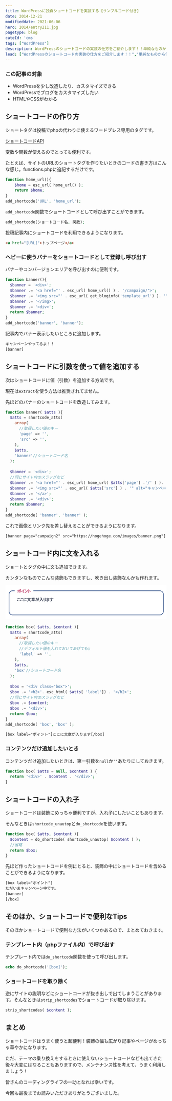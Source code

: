 ```yaml
---
title: WordPressに独自ショートコードを実装する【サンプルコード付き】
date: 2014-12-21
modifieddate: 2021-06-06
hero: 2014/entry211.jpg
pagetype: blog
cateId: 'cms'
tags: ["WordPress"]
description: WordPressのショートコードの実装の仕方をご紹介します！！単純なものから値を付与したり複雑なもの、ショートコードの入れ子の仕方も解説します。サンプルコードつき。※ この記事は2021年6月に大幅メンテナンスしました。
lead: ["WordPressのショートコードの実装の仕方をご紹介します！！","単純なものから値を付与したり複雑なもの、ショートコードの入れ子の仕方も解説します。サンプルコードつき。","※ この記事は2021年6月に大幅メンテナンスしました。"]
---
```

### この記事の対象
* WordPressを少し改造したり、カスタマイズできる
* WordPressでブログをカスタマイズしたい
* HTMLやCSSがわかる

<msg txt="簡単な実装から順番に紹介していきます！！！"></msg>

## ショートコードの作り方
ショートタグは投稿でphpの代わりに使えるワードプレス専用のタグです。

[ショートコードAPI](https://wpdocs.osdn.jp/%E3%82%B7%E3%83%A7%E3%83%BC%E3%83%88%E3%82%B3%E3%83%BC%E3%83%89_API)

変数や関数が使えるのでとっても便利です。

たとえば、サイトのURLのショートタグを作りたいときのコードの書き方はこんな感じ。functions.phpに追記するだけです。

```php
function home_url(){
    $home = esc_url( home_url() );
    return $home;
}
add_shortcode('URL', 'home_url');
```

`add_shortcode`関数でショートコードとして呼び出すことができます。

```php
add_shortcode(ショートコード名, 関数);
```

投稿記事内にショートコードを利用できるようになります。

```html
<a href="[URL]">トップページ</a>
```

### ヘビーに使うバナーをショートコードとして登録し呼び出す
バナーやコンバージョンエリアを呼び出すのに便利です。

```php
function banner(){
  $banner = '<div>';
  $banner .= '<a href="' . esc_url( home_url() ) . '/campaign/">';
  $banner .= '<img src="' . esc_url( get_bloginfo('template_url') ). '" alt="キャンペーンバナー" width="700" heigth="250">';
  $banner .= '</img>';
  $banner .= '<div>';
  return $banner;
}
add_shortcode('banner', 'banner');
```
記事内でバナー表示したいところに追加します。
```html
キャンペーンやってるよ！！
[banner]
```

## ショートコードに引数を使って値を追加する
次はショートコードに値（引数）を追加する方法です。

現在は`extract`を使う方法は推奨されてません。

先ほどのバナーのショートコードを改造してみます。

```php
function banner( $atts ){
  $atts = shortcode_atts(
    array(
      //取得したい値のキー
      'page' => '',
      'src' => '',
    ),
    $atts,
    'banner'//ショートコード名
  );

  $banner = '<div>';
  //同じサイト内のスラッグなど
  $banner .= '<a href="' . esc_url( home_url( $atts['page'] .'/' ) ). '">';
  $banner .= '<img src="' . esc_url( $atts['src'] ) . '" alt="キャンペーンバナー" width="700" heigth="250">';
  $banner .= '</a>';
  $banner .= '<div>';
  return $banner;
}
add_shortcode( 'banner', 'banner' );
```
これで画像とリンク先を差し替えることができるようになります。
```html
[banner page="campaign2" src="https://hogehoge.com/images/banner.png"]
```

## ショートコード内に文を入れる
ショートとタグの中に文も追加できます。

カンタンなものでこんな装飾もできますし、吹き出し装飾なんかも作れます。

![実装例](./images/2014/entry211-1.jpg)

```php
function box( $atts, $content ){
  $atts = shortcode_atts(
    array(
      //取得したい値のキー
      //デフォルト値を入れておいてあげても○
      'label' => '',
    ),
    $atts,
    'box'//ショートコード名
  );

  $box = '<div class="box">';
  $box .= '<h2>'. esc_html( $atts[ 'label']) . '</h2>';
  //同じサイト内のスラッグなど
  $box .= $content;
  $box .= '<div>';
  return $box;
}
add_shortcode( 'box', 'box' );
```

```html
[box label="ポイント"]ここに文章が入ります[/box]
```

### コンテンツだけ追加したいとき
コンテンツだけ追加したいときは、第一引数を`null`か`''`あたりにしておきます。

```php
function box( $atts = null, $content ) {
  return '<div>' . $content . '</div>';
}
```

## ショートコードの入れ子
ショートコードは装飾にめっちゃ便利ですが、入れ子にしたいこともあります。

そんなときは`shortcode_unautop`と`do_shortcode`を使います。
```php
function box( $atts, $content ){
  $content = do_shortcode( shortcode_unautop( $content ) );
  //省略
  return $box;
}
```

先ほど作ったショートコードを例にとると、装飾の中にショートコードを含めることができるようになります。

```html
[box label="ポイント"]
ただいまキャンペーン中です。
[banner]
[/box]
```

## そのほか、ショートコードで便利なTips
そのほかショートコードで便利な方法がいくつかあるので、まとめておきます。

### テンプレート内（phpファイル内）で呼び出す
テンプレート内では`do_shortcode`関数を使って呼び出します。

```php
echo do_shortcode('[box]');
```
### ショートコードを取り除く
逆にサイトの説明などにショートコードが抜き出しで出てしまうことがあります。そんなときは`strip_shortcodes`でショートコードが取り除けます。

```php
strip_shortcodes( $content );
```


## まとめ
ショートコードはうまく使うと超便利！装飾の幅も広がり記事やページがめっちゃ華やかになります。

ただ、テーマの乗り換えをするときに使えないショートコードなども出てきた後々大変にはなることもありますので、メンテナンス性を考えて、うまく利用しましょう！

皆さんのコーディングライフの一助となれば幸いです。

今回も最後までお読みいただきありがとうございました。
